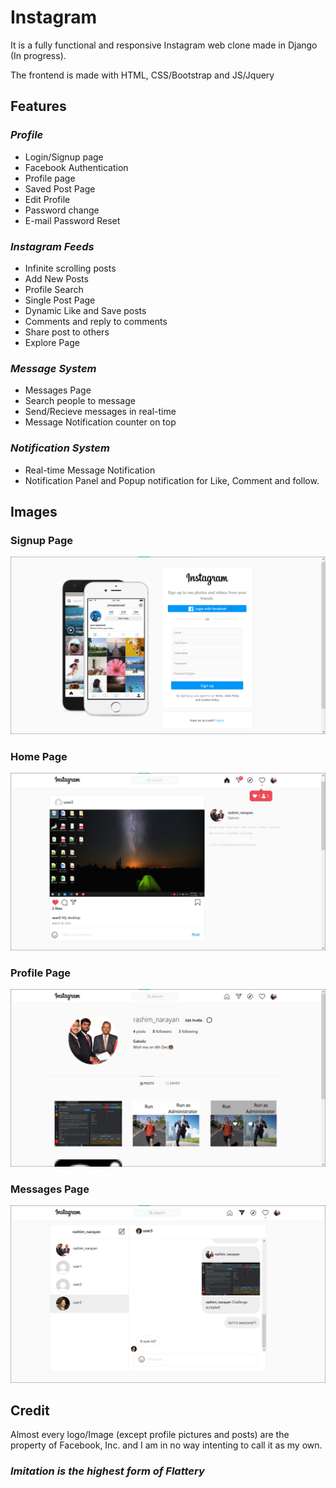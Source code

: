 # Instagram
It is a fully functional and responsive Instagram web clone made in Django (In progress).

The frontend is made with HTML, CSS/Bootstrap and JS/Jquery


## Features

### *Profile*
* Login/Signup page
* Facebook Authentication
* Profile page
* Saved Post Page
* Edit Profile
* Password change
* E-mail Password Reset

### *Instagram Feeds*
* Infinite scrolling posts
* Add New Posts
* Profile Search
* Single Post Page
* Dynamic Like and Save posts
* Comments and reply to comments
* Share post to others
* Explore Page

### *Message System*
* Messages Page
* Search people to message
* Send/Recieve messages in real-time
* Message Notification counter on top

### *Notification System*
* Real-time Message Notification
* Notification Panel and Popup notification for Like, Comment and follow.


## Images
### Signup Page
![Signup Page](signup.png)

### Home Page
![Home Page](home.png)

### Profile Page
![Profile Page](profile.png)

### Messages Page
![Messages Page](inbox.png)


## Credit
Almost every logo/Image (except profile pictures and posts) are the property of Facebook, Inc. and I am in no way intenting to call it as my own.

### *Imitation is the highest form of Flattery*
